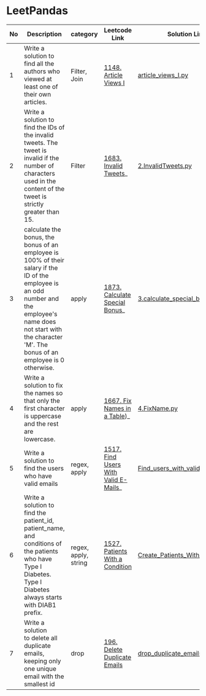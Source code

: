 # LeetPandas


| No | Description                                         | category     | Leetcode Link                                       | Solution Link                                                                      |    completion status            | Difficult level |  Other    |
| -- | --------------------------------------------------- | ------------ | --------------------------------------------------- | ---------------------------------------------------------------------------------- |-----------------|-----------------|----------|
| 1  |Write a solution to find all the authors who viewed at least one of their own articles.| Filter, Join |  [1148. Article Views I](https://leetcode.com/problems/article-views-i/description) | [article_views_I.py](/1.Article_Views_1.py) |  :white_check_mark: | Easy |   |
| 2  |Write a solution to find the IDs of the invalid tweets. The tweet is invalid if the number of characters used in the content of the tweet is strictly greater than 15.| Filter |  [1683. Invalid Tweets](https://leetcode.com/problems/invalid-tweets/)_ | [2.InvalidTweets.py](/2.InvalidTweets.py) |  :white_check_mark: | Easy |   |
| 3  |calculate the bonus, the bonus of an employee is 100% of their salary if the ID of the employee is an odd number and the employee's name does not start with the character 'M'. The bonus of an employee is 0 otherwise.| apply |  [1873. Calculate Special Bonus](https://leetcode.com/problems/calculate-special-bonus)_ | [3.calculate_special_bonus.py](/3.calculate_special_bonus.py) |  :white_check_mark: | Easy |   |
| 4 |Write a solution to fix the names so that only the first character is uppercase and the rest are lowercase.| apply |  [1667. Fix Names in a Table](https://leetcode.com/problems/fix-names-in-a-table/))_ | [4.FixName.py](/4.FixName.py) |  :white_check_mark: | Easy |   |
| 5 |Write a solution to find the users who have valid emails| regex, apply |  [1517. Find Users With Valid E-Mails](https://leetcode.com/problems/find-users-with-valid-e-mails)_ | [Find_users_with_valid_email.py](/Find_users_with_valid_email.py) |  :white_check_mark: | Easy |   |
| 6 |Write a solution to find the patient_id, patient_name, and conditions of the patients who have Type I Diabetes. Type I Diabetes always starts with DIAB1 prefix.| regex, apply, string |  [1527. Patients With a Condition](https://leetcode.com/problems/patients-with-a-condition) | [Create_Patients_With_diabetes.py](/Patients_With_diabetes.py) |  :white_check_mark: | Easy |   |
| 7 |Write a solution to delete all duplicate emails, keeping only one unique email with the smallest id  | drop |  [196. Delete Duplicate Emails](https://leetcode.com/problems/delete-duplicate-emails/) | [drop_duplicate_emails.py](/delete_duplicate_emails.py) |  :white_check_mark: | Easy |   |


